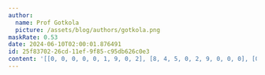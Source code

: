 ```yaml
---
author:
  name: Prof Gotkola
  picture: /assets/blog/authors/gotkola.png
maskRate: 0.53
date: 2024-06-10T02:00:01.876491
id: 25f83702-26cd-11ef-9f85-c95db626c0e3
content: '[[0, 0, 0, 0, 0, 1, 9, 0, 2], [8, 4, 5, 0, 2, 9, 0, 0, 0], [0, 9, 0, 6, 0, 0, 3, 0, 0], [0, 0, 0, 5, 1, 0, 0, 0, 8], [2, 0, 4, 0, 9, 3, 0, 0, 5], [5, 7, 1, 0, 6, 0, 0, 0, 0], [6, 0, 0, 2, 8, 0, 5, 0, 0], [9, 5, 7, 0, 0, 4, 8, 2, 0], [0, 2, 0, 9, 5, 6, 7, 0, 1]]'
---
```


